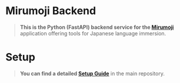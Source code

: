 # Mirumoji Backend

> **This is the Python (FastAPI) backend service for the [Mirumoji](https://github.com/svdC1/mirumoji)** application offering tools for Japanese language immersion.

# Setup

> **You can find a detailed [Setup Guide](https://github.com/svdC1/mirumoji/wiki/Setup-Guide)** in the main repository.
